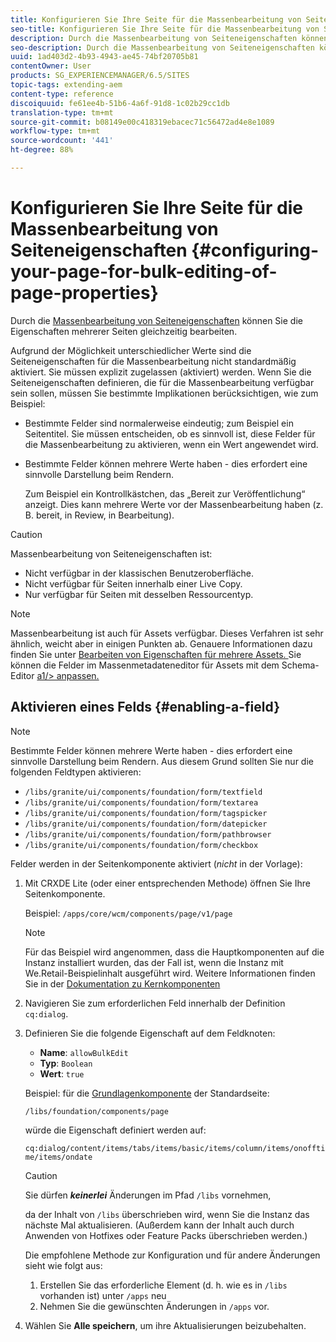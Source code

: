 ```yaml
---
title: Konfigurieren Sie Ihre Seite für die Massenbearbeitung von Seiteneigenschaften
seo-title: Konfigurieren Sie Ihre Seite für die Massenbearbeitung von Seiteneigenschaften
description: Durch die Massenbearbeitung von Seiteneigenschaften können Sie die Eigenschaften mehrerer Seiten gleichzeitig bearbeiten
seo-description: Durch die Massenbearbeitung von Seiteneigenschaften können Sie die Eigenschaften mehrerer Seiten gleichzeitig bearbeiten
uuid: 1ad403d2-4b93-4943-ae45-74bf20705b81
contentOwner: User
products: SG_EXPERIENCEMANAGER/6.5/SITES
topic-tags: extending-aem
content-type: reference
discoiquuid: fe61ee4b-51b6-4a6f-91d8-1c02b29cc1db
translation-type: tm+mt
source-git-commit: b08149e00c418319ebacec71c56472ad4e8e1089
workflow-type: tm+mt
source-wordcount: '441'
ht-degree: 88%

---
```



# Konfigurieren Sie Ihre Seite für die Massenbearbeitung von Seiteneigenschaften {#configuring-your-page-for-bulk-editing-of-page-properties}

Durch die [Massenbearbeitung von Seiteneigenschaften](/help/sites-authoring/editing-page-properties.md#from-the-sites-console-multiple-pages) können Sie die Eigenschaften mehrerer Seiten gleichzeitig bearbeiten.

Aufgrund der Möglichkeit unterschiedlicher Werte sind die Seiteneigenschaften für die Massenbearbeitung nicht standardmäßig aktiviert. Sie müssen explizit zugelassen (aktiviert) werden. Wenn Sie die Seiteneigenschaften definieren, die für die Massenbearbeitung verfügbar sein sollen, müssen Sie bestimmte Implikationen berücksichtigen, wie zum Beispiel:

* Bestimmte Felder sind normalerweise eindeutig; zum Beispiel ein Seitentitel. Sie müssen entscheiden, ob es sinnvoll ist, diese Felder für die Massenbearbeitung zu aktivieren, wenn ein Wert angewendet wird.
* Bestimmte Felder können mehrere Werte haben - dies erfordert eine sinnvolle Darstellung beim Rendern.

   Zum Beispiel ein Kontrollkästchen, das „Bereit zur Veröffentlichung“ anzeigt. Dies kann mehrere Werte vor der Massenbearbeitung haben (z. B. bereit, in Review, in Bearbeitung).

>[!CAUTION]
>
>Massenbearbeitung von Seiteneigenschaften ist:
>
>* Nicht verfügbar in der klassischen Benutzeroberfläche.
>* Nicht verfügbar für Seiten innerhalb einer Live Copy.
>* Nur verfügbar für Seiten mit desselben Ressourcentyp.

>



>[!NOTE]
>
>Massenbearbeitung ist auch für Assets verfügbar. Dieses Verfahren ist sehr ähnlich, weicht aber in einigen Punkten ab. Genauere Informationen dazu finden Sie unter [Bearbeiten von Eigenschaften für mehrere Assets. ](/help/assets/metadata.md) Sie können die Felder im Massenmetadateneditor für Assets mit dem Schema-Editor [a1/> anpassen.](/help/assets/metadata-schemas.md)

## Aktivieren eines Felds {#enabling-a-field}

>[!NOTE]
>
>Bestimmte Felder können mehrere Werte haben - dies erfordert eine sinnvolle Darstellung beim Rendern. Aus diesem Grund sollten Sie nur die folgenden Feldtypen aktivieren:
>
>* `/libs/granite/ui/components/foundation/form/textfield`
>* `/libs/granite/ui/components/foundation/form/textarea`
>* `/libs/granite/ui/components/foundation/form/tagspicker`
>* `/libs/granite/ui/components/foundation/form/datepicker`
>* `/libs/granite/ui/components/foundation/form/pathbrowser`
>* `/libs/granite/ui/components/foundation/form/checkbox`

>



Felder werden in der Seitenkomponente aktiviert (*nicht* in der Vorlage):

1. Mit CRXDE Lite (oder einer entsprechenden Methode) öffnen Sie Ihre Seitenkomponente.

   Beispiel: `/apps/core/wcm/components/page/v1/page`

   >[!NOTE]
   >
   >Für das Beispiel wird angenommen, dass die Hauptkomponenten auf die Instanz installiert wurden, das der Fall ist, wenn die Instanz mit We.Retail-Beispielinhalt ausgeführt wird. Weitere Informationen finden Sie in der [Dokumentation zu Kernkomponenten](https://docs.adobe.com/content/help/de/experience-manager-core-components/using/introduction.html)

1. Navigieren Sie zum erforderlichen Feld innerhalb der Definition `cq:dialog`.
1. Definieren Sie die folgende Eigenschaft auf dem Feldknoten:

   * **Name**: `allowBulkEdit`
   * **Typ**: `Boolean`
   * **Wert**: `true`

   Beispiel: für die [Grundlagenkomponente](/help/sites-authoring/default-components-foundation.md) der Standardseite:

   `/libs/foundation/components/page`

   würde die Eigenschaft definiert werden auf:

   `cq:dialog/content/items/tabs/items/basic/items/column/items/onofftime/items/ondate`

   >[!CAUTION]
   >
   >Sie dürfen ***keinerlei*** Änderungen im Pfad `/libs` vornehmen,
   >
   >da der Inhalt von `/libs` überschrieben wird, wenn Sie die Instanz das nächste Mal aktualisieren. (Außerdem kann der Inhalt auch durch Anwenden von Hotfixes oder Feature Packs überschrieben werden.)
   >
   >Die empfohlene Methode zur Konfiguration und für andere Änderungen sieht wie folgt aus:
   >
   >    1. Erstellen Sie das erforderliche Element (d. h. wie es in `/libs` vorhanden ist) unter `/apps` neu
   >    1. Nehmen Sie die gewünschten Änderungen in `/apps` vor.


1. Wählen Sie **Alle speichern**, um ihre Aktualisierungen beizubehalten.

